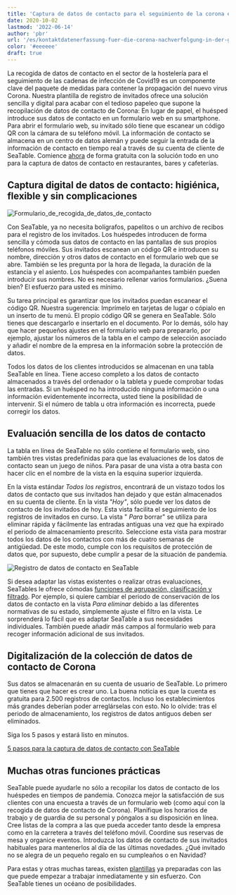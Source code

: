 ```yaml
---
title: 'Captura de datos de contacto para el seguimiento de la corona en el sector de la restauración'
date: 2020-10-02
lastmod: '2022-06-14'
author: 'pbr'
url: '/es/kontaktdatenerfassung-fuer-die-corona-nachverfolgung-in-der-gastronomie'
color: '#eeeeee'
draft: true
---
```


La recogida de datos de contacto en el sector de la hostelería para el seguimiento de las cadenas de infección de Covid19 es un componente clave del paquete de medidas para contener la propagación del nuevo virus Corona. Nuestra plantilla de registro de invitados ofrece una solución sencilla y digital para acabar con el tedioso papeleo que supone la recopilación de datos de contacto de Corona: En lugar de papel, el huésped introduce sus datos de contacto en un formulario web en su smartphone. Para abrir el formulario web, su invitado sólo tiene que escanear un código QR con la cámara de su teléfono móvil. La información de contacto se almacena en un centro de datos alemán y puede seguir la entrada de la información de contacto en tiempo real a través de su cuenta de cliente de SeaTable. Comience [ahora](https://seatable.io/es/registrierung/) de forma gratuita con la solución todo en uno para la captura de datos de contacto en restaurantes, bares y cafeterías.

## Captura digital de datos de contacto: higiénica, flexible y sin complicaciones

![Formulario_de_recogida_de_datos_de_contacto](https://seatable.io/wp-content/uploads/2020/09/iphone_corona_app.png)

Con SeaTable, ya no necesita bolígrafos, papelitos o un archivo de recibos para el registro de los invitados. Los huéspedes introducen de forma sencilla y cómoda sus datos de contacto en las pantallas de sus propios teléfonos móviles. Sus invitados escanean un código QR e introducen su nombre, dirección y otros datos de contacto en el formulario web que se abre. También se les pregunta por la hora de llegada, la duración de la estancia y el asiento. Los huéspedes con acompañantes también pueden introducir sus nombres. No es necesario rellenar varios formularios. ¿Suena bien? El esfuerzo para usted es mínimo.

Su tarea principal es garantizar que los invitados puedan escanear el código QR. Nuestra sugerencia: Imprímelo en tarjetas de lugar o cópialo en un inserto de tu menú. El propio código QR se genera en SeaTable. Sólo tienes que descargarlo e insertarlo en el documento. Por lo demás, sólo hay que hacer pequeños ajustes en el formulario web para prepararlo, por ejemplo, ajustar los números de la tabla en el campo de selección asociado y añadir el nombre de la empresa en la información sobre la protección de datos.

Todos los datos de los clientes introducidos se almacenan en una tabla SeaTable en línea. Tiene acceso completo a los datos de contacto almacenados a través del ordenador o la tableta y puede comprobar todas las entradas. Si un huésped no ha introducido ninguna información o una información evidentemente incorrecta, usted tiene la posibilidad de intervenir. Si el número de tabla u otra información es incorrecta, puede corregir los datos.

## Evaluación sencilla de los datos de contacto

La tabla en línea de SeaTable no sólo contiene el formulario web, sino también tres vistas predefinidas para que las evaluaciones de los datos de contacto sean un juego de niños. Para pasar de una vista a otra basta con hacer clic en el nombre de la vista en la esquina superior izquierda.

En la vista estándar _Todos los registros_, encontrará de un vistazo todos los datos de contacto que sus invitados han dejado y que están almacenados en su cuenta de cliente. En la vista _"Hoy"_, sólo puede ver los datos de contacto de los invitados de hoy. Esta vista facilita el seguimiento de los registros de invitados en curso. La vista " _Para_ borrar" se utiliza para eliminar rápida y fácilmente las entradas antiguas una vez que ha expirado el periodo de almacenamiento prescrito. Seleccione esta vista para mostrar todos los datos de los contactos con más de cuatro semanas de antigüedad. De este modo, cumple con los requisitos de protección de datos que, por supuesto, debe cumplir a pesar de la situación de pandemia.

![Registro de datos de contacto en SeaTable](https://seatable.de/wp-content/uploads/2020/09/SeaTable_for_contact_data_registration_corona_restaurant.png)

Si desea adaptar las vistas existentes o realizar otras evaluaciones, SeaTables le ofrece cómodas [funciones de agrupación, clasificación y filtrado](https://seatable.io/es/docs/handbuch/datenmanagement/gruppierung-sortierung-filter/). Por ejemplo, si quiere cambiar el periodo de conservación de los datos de contacto en la vista _Para eliminar_ debido a las diferentes normativas de su estado, simplemente ajuste el filtro en la vista. Le sorprenderá lo fácil que es adaptar SeaTable a sus necesidades individuales. También puede añadir más campos al formulario web para recoger información adicional de sus invitados.

## Digitalización de la colección de datos de contacto de Corona

Sus datos se almacenarán en su cuenta de usuario de SeaTable. Lo primero que tienes que hacer es crear uno. La buena noticia es que la cuenta es gratuita para 2.500 registros de contactos. Incluso los establecimientos más grandes deberían poder arreglárselas con esto. No lo olvide: tras el periodo de almacenamiento, los registros de datos antiguos deben ser eliminados.

Siga los 5 pasos y estará listo en minutos.

[5 pasos para la captura de datos de contacto con SeaTable](/es/corona-gaesteregistrierung/#tab-id-1-active)

## Muchas otras funciones prácticas

SeaTable puede ayudarle no sólo a recopilar los datos de contacto de los huéspedes en tiempos de pandemia. Conozca mejor la satisfacción de sus clientes con una encuesta a través de un formulario web (como aquí con la recogida de datos de contacto de Corona). Planifique los horarios de trabajo y de guardia de su personal y póngalos a su disposición en línea. Cree listas de la compra a las que pueda acceder tanto desde la empresa como en la carretera a través del teléfono móvil. Coordine sus reservas de mesa y organice eventos. Introduzca los datos de contacto de sus invitados habituales para mantenerlos al día de las últimas novedades. ¿Qué invitado no se alegra de un pequeño regalo en su cumpleaños o en Navidad?

Para estas y otras muchas tareas, existen [plantillas](https://seatable.io/es/docs/templates/) ya preparadas con las que puede empezar a trabajar inmediatamente y sin esfuerzo. Con SeaTable tienes un océano de posibilidades.
